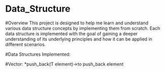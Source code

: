 # Data_Structure
#Overview
This project is designed to help me learn and understand various data structure concepts by implementing them from scratch. Each data structure is implemented with the goal of gaining a deeper understanding of its underlying principles and how it can be applied in different scenarios.

#Data Structures Implemented:

#Vector:
*push_back(T element)->to push_back element

